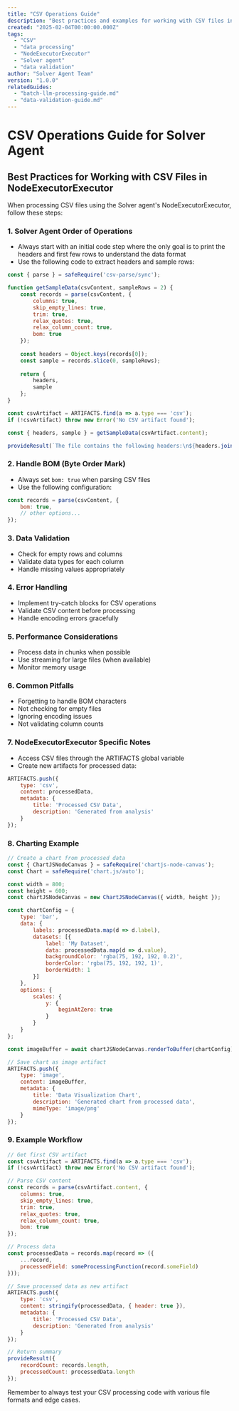 ```yaml
---
title: "CSV Operations Guide"
description: "Best practices and examples for working with CSV files in the Solver agent's NodeExecutorExecutor"
created: "2025-02-04T00:00:00.000Z"
tags:
  - "CSV"
  - "data processing"
  - "NodeExecutorExecutor"
  - "Solver agent"
  - "data validation"
author: "Solver Agent Team"
version: "1.0.0"
relatedGuides:
  - "batch-llm-processing-guide.md"
  - "data-validation-guide.md"
---
```


# CSV Operations Guide for Solver Agent

## Best Practices for Working with CSV Files in NodeExecutorExecutor

When processing CSV files using the Solver agent's NodeExecutorExecutor, follow these steps:

### 1. Solver Agent Order of Operations
- Always start with an initial code step where the only goal is to print the headers and first few rows to understand the data format
- Use the following code to extract headers and sample rows:
```javascript
const { parse } = safeRequire('csv-parse/sync');

function getSampleData(csvContent, sampleRows = 2) {
    const records = parse(csvContent, {
        columns: true,
        skip_empty_lines: true,
        trim: true,
        relax_quotes: true,
        relax_column_count: true,
        bom: true
    });
    
    const headers = Object.keys(records[0]);
    const sample = records.slice(0, sampleRows);
    
    return {
        headers,
        sample
    };
}

const csvArtifact = ARTIFACTS.find(a => a.type === 'csv');
if (!csvArtifact) throw new Error('No CSV artifact found');

const { headers, sample } = getSampleData(csvArtifact.content);

provideResult(`The file contains the following headers:\n${headers.join('\n')}\n\nSample rows:\n${JSON.stringify(sample, null, 2)}`);
```

### 2. Handle BOM (Byte Order Mark)
- Always set `bom: true` when parsing CSV files
- Use the following configuration:
```javascript
const records = parse(csvContent, {
    bom: true,
    // other options...
});
```

### 3. Data Validation
- Check for empty rows and columns
- Validate data types for each column
- Handle missing values appropriately

### 4. Error Handling
- Implement try-catch blocks for CSV operations
- Validate CSV content before processing
- Handle encoding errors gracefully

### 5. Performance Considerations
- Process data in chunks when possible
- Use streaming for large files (when available)
- Monitor memory usage

### 6. Common Pitfalls
- Forgetting to handle BOM characters
- Not checking for empty files
- Ignoring encoding issues
- Not validating column counts

### 7. NodeExecutorExecutor Specific Notes
- Access CSV files through the ARTIFACTS global variable
- Create new artifacts for processed data:
```javascript
ARTIFACTS.push({
    type: 'csv',
    content: processedData,
    metadata: {
        title: 'Processed CSV Data',
        description: 'Generated from analysis'
    }
});
```

### 8. Charting Example
```javascript
// Create a chart from processed data
const { ChartJSNodeCanvas } = safeRequire('chartjs-node-canvas');
const Chart = safeRequire('chart.js/auto');

const width = 800;
const height = 600;
const chartJSNodeCanvas = new ChartJSNodeCanvas({ width, height });

const chartConfig = {
    type: 'bar',
    data: {
        labels: processedData.map(d => d.label),
        datasets: [{
            label: 'My Dataset',
            data: processedData.map(d => d.value),
            backgroundColor: 'rgba(75, 192, 192, 0.2)',
            borderColor: 'rgba(75, 192, 192, 1)',
            borderWidth: 1
        }]
    },
    options: {
        scales: {
            y: {
                beginAtZero: true
            }
        }
    }
};

const imageBuffer = await chartJSNodeCanvas.renderToBuffer(chartConfig);

// Save chart as image artifact
ARTIFACTS.push({
    type: 'image',
    content: imageBuffer,
    metadata: {
        title: 'Data Visualization Chart',
        description: 'Generated chart from processed data',
        mimeType: 'image/png'
    }
});
```

### 9. Example Workflow
```javascript
// Get first CSV artifact
const csvArtifact = ARTIFACTS.find(a => a.type === 'csv');
if (!csvArtifact) throw new Error('No CSV artifact found');

// Parse CSV content
const records = parse(csvArtifact.content, {
    columns: true,
    skip_empty_lines: true,
    trim: true,
    relax_quotes: true,
    relax_column_count: true,
    bom: true
});

// Process data
const processedData = records.map(record => ({
    ...record,
    processedField: someProcessingFunction(record.someField)
}));

// Save processed data as new artifact
ARTIFACTS.push({
    type: 'csv',
    content: stringify(processedData, { header: true }),
    metadata: {
        title: 'Processed CSV Data',
        description: 'Generated from analysis'
    }
});

// Return summary
provideResult({
    recordCount: records.length,
    processedCount: processedData.length
});
```

Remember to always test your CSV processing code with various file formats and edge cases.
